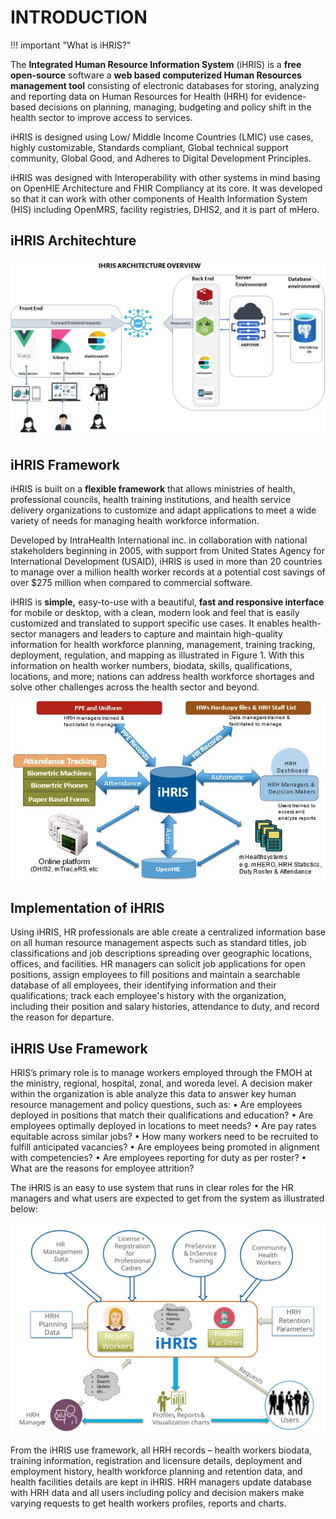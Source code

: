 # INTRODUCTION

!!! important "What is iHRIS?"

The **Integrated Human Resource Information System** (iHRIS) is a **free open-source** software a **web based computerized Human Resources management tool** consisting of electronic databases for storing, analyzing and reporting data on Human Resources for Health (HRH) for evidence-based decisions on planning, managing, budgeting and policy shift in the health sector to improve access to services.

iHRIS is designed using Low/ Middle Income Countries (LMIC) use cases, highly customizable, Standards compliant, Global technical support community, Global Good, and Adheres to Digital Development Principles.

iHRIS was designed with Interoperability with other systems in mind basing on OpenHIE Architecture and FHIR Compliancy at its core. It was developed so that it can work with other components of Health Information System (HIS) including OpenMRS, facility registries, DHIS2, and it is part of mHero.

## iHRIS Architechture

![Alt text](../img/architechture.jpg 'iHRIS Architechture')

## iHRIS Framework

iHRIS is built on a **flexible framework** that allows ministries of health, professional councils, health training institutions, and health service delivery organizations to customize and adapt applications to meet a wide variety of needs for managing health workforce information.

Developed by IntraHealth International inc. in collaboration with national stakeholders beginning in 2005, with support from United States Agency for International Development (USAID), iHRIS is used in more than 20 countries to manage over a million health worker records at a potential cost savings of over $275 million when compared to commercial software.

iHRIS is **simple,** easy-to-use with a beautiful, **fast and responsive interface** for mobile or desktop, with a clean, modern look and feel that is easily customized and translated to support specific use cases. It enables health-sector managers and leaders to capture and maintain high-quality information for health workforce planning, management, training tracking, deployment, regulation, and mapping as illustrated in Figure 1. With this information on health worker numbers, biodata, skills, qualifications, locations, and more; nations can address health workforce shortages and solve other challenges across the health sector and beyond.

![Alt text](../img/ihris_data_flow.jpg 'iHRIS Data Flow')

## Implementation of iHRIS

Using iHRIS, HR professionals are able create a centralized information base on all human resource management aspects such as standard titles, job classifications and job descriptions spreading over geographic locations, offices, and facilities. HR managers can solicit job applications for open positions, assign employees to fill positions and maintain a searchable database of all employees, their identifying information and their qualifications; track each employee's history with the organization, including their position and salary histories, attendance to duty, and record the reason for departure.

## iHRIS Use Framework

HRIS’s primary role is to manage workers employed through the FMOH at the ministry, regional, hospital, zonal, and woreda level. A decision maker within the organization is able analyze this data to answer key human resource management and policy questions, such as:
• Are employees deployed in positions that match their qualifications and education?
• Are employees optimally deployed in locations to meet needs?
• Are pay rates equitable across similar jobs?
• How many workers need to be recruited to fulfill anticipated vacancies?
• Are employees being promoted in alignment with competencies?
• Are employees reporting for duty as per roster?
• What are the reasons for employee attrition?

The iHRIS is an easy to use system that runs in clear roles for the HR managers and what users are expected to get from the system as illustrated below:

![Alt text](../img/ihris_usage_framework.svg 'iHRIS Usage Framework')

From the iHRIS use framework, all HRH records – health workers biodata, training information, registration and licensure details, deployment and employment history, health workforce planning and retention data, and health facilities details are kept in iHRIS. HRH managers update database with HRH data and all users including policy and decision makers make varying requests to get health workers profiles, reports and charts.

